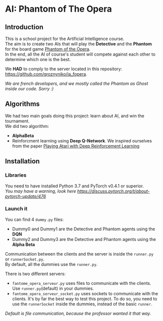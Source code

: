 # AI: Phantom of The Opera

## Introduction

This is a school project for the Artificial Intelligence course.  
The aim is to create two AIs that will play the **Detective** and the **Phantom** for the board game [Phantom of the Opera](https://boardgamegeek.com/boardgame/29910/phantom-opera-mystery-game).  
In the end, all the AI of course's student will compete against each other to determine which one is the best.  
  
We **HAD** to comply to the server located in this repository: https://github.com/groznyniko/ia_fopera.  
  
_We are french developers, and we mostly called the Phantom as Ghost inside our code. Sorry :)_

## Algorithms

We had two main goals doing this project: learn about AI, and win the tournament.  
We did two algorithm:
- **AlphaBeta**
- Reinforcment learning using **Deep Q-Network**. We inspired ourselves from the paper [Playing Atari with Deep Reinforcement Learning](https://arxiv.org/pdf/1312.5602.pdf)

## Installation

### Libraries

You need to have installed Python 3.7 and PyTorch v0.4.1 or superior.  
_You may have a warning, look here https://discuss.pytorch.org/t/about-pytorch-update/476_

### Launch it

You can find 4 `dummy.py` files:
- Dummy0 and Dummy1 are the Detective and Phantom agents using the **DQN**
- Dummy2 and Dummy3 are the Detective and Phantom agents using the **Alpha Beta**
  
Communication between the clients and the server is inside the `runner.py` or `runnerSocket.py`.  
By default, all the dummies use the `runner.py`.  
  
There is two different servers:
- `fantome_opera_serveur.py` uses files to communicate with the clients. Use `runner.py`(default) in your dummies.  
- `fantome_opera_serveur_socket.py` uses sockets to communicate with the clients. It's by far the best way to test this project. To do so, you need to use the `runnerSocket` inside the dummies, instead of the basic `runner`.

_Default is file communication, because the professor wanted it that way._